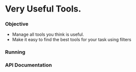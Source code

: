 # Very Useful Tools.

### Objective

- Manage all tools you think is useful.
- Make it easy to find the best tools for your task using filters

### Running

### API Documentation
